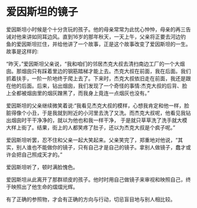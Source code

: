 # 爱因斯坦的镜子

爱因斯坦小时候是个十分贪玩的孩子。他的母亲常常为此忧心忡忡，母亲的再三告诫对他来讲如同耳边风。直到16岁的那年秋天，一天上午，父亲将正要去河边钓鱼的爱因斯坦拦住，并给他讲了一个故事，正是这个故事改变了爱因斯坦的一生。故事是这样的: 

“昨天，”爱因斯坦父亲说，“我和咱们的邻居杰克大叔去清扫南边工厂的一个大烟囱。那烟囱只有踩着里边的钢筋踏梯才能上去。杰克大叔在前面，我在后面。我们抓着扶手，一阶一阶地终于爬上去了。下来时，杰克大叔依旧走在前面，我还是跟在他的后面。后来，钻出烟囱，我们发现了一个奇怪的事情:杰克大叔的后背、脸上全都被烟囱里的烟灰蹭黑了，而我身上竟连一点烟灰也没有。” 

爱因斯坦的父亲继续微笑着说:“我看见杰克大叔的模样，心想我肯定和他一样，脸脏得像个小丑，于是我就到附近的小河里去洗了又洗。而杰克大叔呢，他看见我钻出烟囱时干干净净的，就以为他也和我一样干净， 于是就只草草洗了洗手就大模大样上街了。结果，街上的人都笑疼了肚子，还以为杰克大叔是个疯子呢。” 

爱因斯坦听罢，忍不住和父亲一起大笑起来。父亲笑完了，郑重地对他说，“其实，别人谁也不能做你的镜子，只有自己才是自己的镜子。拿别人做镜子，蠢才或许会把自己照成天才的。” 

爱因斯坦听了，顿时满脸愧色。 

爱因斯坦从此离开了那群顽皮的孩子。他时时用自己做镜子来审视和映照自己，终于映照出了他生命的熠熠光辉。 

有了正确的参照物，才会有正确的方向与行动，切忌盲目地与别人相比较。
 